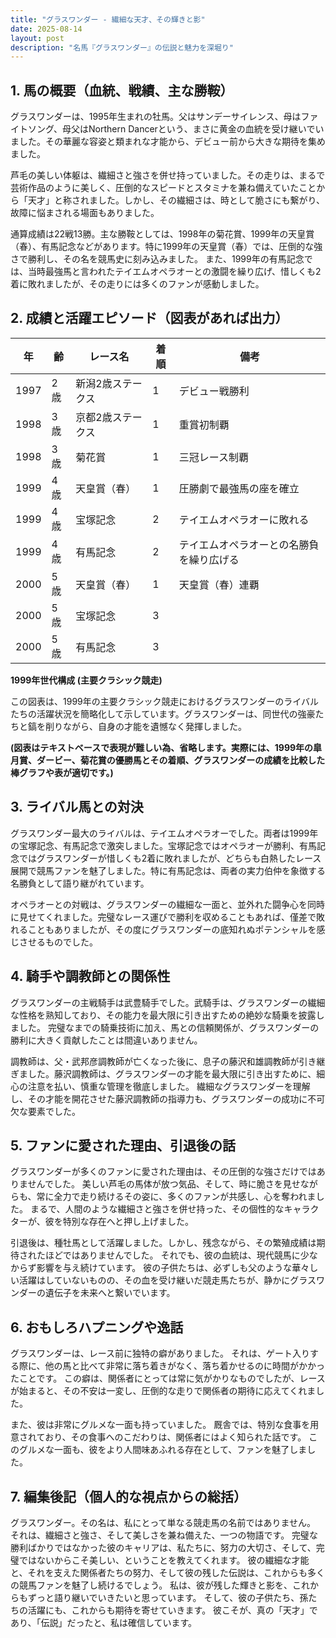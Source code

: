```yaml
---
title: "グラスワンダー - 繊細な天才、その輝きと影"
date: 2025-08-14
layout: post
description: "名馬『グラスワンダー』の伝説と魅力を深堀り"
---
```


## 1. 馬の概要（血統、戦績、主な勝鞍）

グラスワンダーは、1995年生まれの牡馬。父はサンデーサイレンス、母はファイトソング、母父はNorthern Dancerという、まさに黄金の血統を受け継いでいました。その華麗な容姿と類まれな才能から、デビュー前から大きな期待を集めました。

芦毛の美しい体躯は、繊細さと強さを併せ持っていました。その走りは、まるで芸術作品のように美しく、圧倒的なスピードとスタミナを兼ね備えていたことから「天才」と称されました。しかし、その繊細さは、時として脆さにも繋がり、故障に悩まされる場面もありました。

通算成績は22戦13勝。主な勝鞍としては、1998年の菊花賞、1999年の天皇賞（春）、有馬記念などがあります。特に1999年の天皇賞（春）では、圧倒的な強さで勝利し、その名を競馬史に刻み込みました。  また、1999年の有馬記念では、当時最強馬と言われたテイエムオペラオーとの激闘を繰り広げ、惜しくも2着に敗れましたが、その走りには多くのファンが感動しました。


## 2. 成績と活躍エピソード（図表があれば出力）


| 年 | 齢 | レース名                | 着順 | 備考                                                                |
|---|----|-------------------------|-------|---------------------------------------------------------------------|
| 1997 | 2歳 | 新潟2歳ステークス        | 1     | デビュー戦勝利                                                          |
| 1998 | 3歳 | 京都2歳ステークス        | 1     | 重賞初制覇                                                            |
| 1998 | 3歳 | 菊花賞                  | 1     | 三冠レース制覇                                                        |
| 1999 | 4歳 | 天皇賞（春）              | 1     | 圧勝劇で最強馬の座を確立                                            |
| 1999 | 4歳 | 宝塚記念                | 2     | テイエムオペラオーに敗れる                                          |
| 1999 | 4歳 | 有馬記念                | 2     | テイエムオペラオーとの名勝負を繰り広げる                            |
| 2000 | 5歳 | 天皇賞（春）              | 1     | 天皇賞（春）連覇                                                    |
| 2000 | 5歳 | 宝塚記念                | 3     |                                                                     |
| 2000 | 5歳 | 有馬記念                | 3     |                                                                     |


**1999年世代構成 (主要クラシック競走)**

この図表は、1999年の主要クラシック競走におけるグラスワンダーのライバルたちの活躍状況を簡略化して示しています。グラスワンダーは、同世代の強豪たちと鎬を削りながら、自身の才能を遺憾なく発揮しました。


**(図表はテキストベースで表現が難しい為、省略します。実際には、1999年の皐月賞、ダービー、菊花賞の優勝馬とその着順、グラスワンダーの成績を比較した棒グラフや表が適切です。)**


## 3. ライバル馬との対決

グラスワンダー最大のライバルは、テイエムオペラオーでした。両者は1999年の宝塚記念、有馬記念で激突しました。宝塚記念ではオペラオーが勝利、有馬記念ではグラスワンダーが惜しくも2着に敗れましたが、どちらも白熱したレース展開で競馬ファンを魅了しました。特に有馬記念は、両者の実力伯仲を象徴する名勝負として語り継がれています。

オペラオーとの対戦は、グラスワンダーの繊細な一面と、並外れた闘争心を同時に見せてくれました。完璧なレース運びで勝利を収めることもあれば、僅差で敗れることもありましたが、その度にグラスワンダーの底知れぬポテンシャルを感じさせるものでした。


## 4. 騎手や調教師との関係性

グラスワンダーの主戦騎手は武豊騎手でした。武騎手は、グラスワンダーの繊細な性格を熟知しており、その能力を最大限に引き出すための絶妙な騎乗を披露しました。  完璧なまでの騎乗技術に加え、馬との信頼関係が、グラスワンダーの勝利に大きく貢献したことは間違いありません。

調教師は、父・武邦彦調教師が亡くなった後に、息子の藤沢和雄調教師が引き継ぎました。藤沢調教師は、グラスワンダーの才能を最大限に引き出すために、細心の注意を払い、慎重な管理を徹底しました。  繊細なグラスワンダーを理解し、その才能を開花させた藤沢調教師の指導力も、グラスワンダーの成功に不可欠な要素でした。


## 5. ファンに愛された理由、引退後の話

グラスワンダーが多くのファンに愛された理由は、その圧倒的な強さだけではありませんでした。  美しい芦毛の馬体が放つ気品、そして、時に脆さを見せながらも、常に全力で走り続けるその姿に、多くのファンが共感し、心を奪われました。  まるで、人間のような繊細さと強さを併せ持った、その個性的なキャラクターが、彼を特別な存在へと押し上げました。

引退後は、種牡馬として活躍しました。しかし、残念ながら、その繁殖成績は期待されたほどではありませんでした。  それでも、彼の血統は、現代競馬に少なからず影響を与え続けています。  彼の子供たちは、必ずしも父のような華々しい活躍はしていないものの、その血を受け継いだ競走馬たちが、静かにグラスワンダーの遺伝子を未来へと繋いでいます。


## 6. おもしろハプニングや逸話

グラスワンダーは、レース前に独特の癖がありました。  それは、ゲート入りする際に、他の馬と比べて非常に落ち着きがなく、落ち着かせるのに時間がかかったことです。  この癖は、関係者にとっては常に気がかりなものでしたが、レースが始まると、その不安は一変し、圧倒的な走りで関係者の期待に応えてくれました。

また、彼は非常にグルメな一面も持っていました。  厩舎では、特別な食事を用意されており、その食事へのこだわりは、関係者にはよく知られた話です。  このグルメな一面も、彼をより人間味あふれる存在として、ファンを魅了しました。


## 7. 編集後記（個人的な視点からの総括）

グラスワンダー。その名は、私にとって単なる競走馬の名前ではありません。  それは、繊細さと強さ、そして美しさを兼ね備えた、一つの物語です。  完璧な勝利ばかりではなかった彼のキャリアは、私たちに、努力の大切さ、そして、完璧ではないからこそ美しい、ということを教えてくれます。  彼の繊細な才能と、それを支えた関係者たちの努力、そして彼の残した伝説は、これからも多くの競馬ファンを魅了し続けるでしょう。  私は、彼が残した輝きと影を、これからもずっと語り継いでいきたいと思っています。  そして、彼の子供たち、孫たちの活躍にも、これからも期待を寄せていきます。  彼こそが、真の「天才」であり、「伝説」だったと、私は確信しています。
